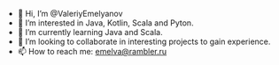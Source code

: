 - 👋 Hi, I’m @ValeriyEmelyanov
- 👀 I’m interested in Java, Kotlin, Scala and Pyton.
- 🌱 I’m currently learning Java and Scala.
- 💞️ I’m looking to collaborate in interesting projects to gain experience. 
- 📫 How to reach me: emelva@rambler.ru

<!---
ValeriyEmelyanov/ValeriyEmelyanov is a ✨ special ✨ repository because its `README.md` (this file) appears on your GitHub profile.
You can click the Preview link to take a look at your changes.
--->
